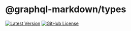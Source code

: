 # @graphql-markdown/types

[![Latest Version](https://img.shields.io/npm/v/@graphql-markdown/types?style=flat)](https://www.npmjs.com/package/@graphql-markdown/types)
[![GitHub License](https://img.shields.io/github/license/graphql-markdown/graphql-markdown?style=flat)](https://raw.githubusercontent.com/graphql-markdown/graphql-markdown/main/LICENSE)
